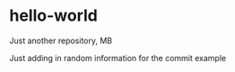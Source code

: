 # hello-world
Just another repository, MB

Just adding in random information for the commit example
